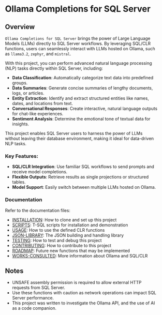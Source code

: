 # Ollama Completions for SQL Server

## Overview

`Ollama Completions for SQL Server` brings the power of Large Language Models (LLMs) directly to SQL Server workflows. 
By leveraging SQL/CLR functions, users can seamlessly interact with LLMs hosted on Ollama, such as `llama3.2`, `zephyr`, and `mistral`.

With this project, you can perform advanced natural language processing (NLP) tasks directly within SQL Server, including:

- **Data Classification**: Automatically categorize text data into predefined groups.
- **Data Summaries**: Generate concise summaries of lengthy documents, logs, or articles.
- **Entity Extraction**: Identify and extract structured entities like names, dates, and locations from text.
- **Conversational Responses**: Create interactive, natural language outputs for chat-like experiences.
- **Sentiment Analysis**: Determine the emotional tone of textual data for insights.

This project enables SQL Server users to harness the power of LLMs without leaving their database environment, 
making it ideal for data-driven NLP tasks.

### Key Features:
- **SQL/CLR Integration**: Use familiar SQL workflows to send prompts and receive model completions.
- **Flexible Outputs**: Retrieve results as single projections or structured tables.
- **Model Support**: Easily switch between multiple LLMs hosted on Ollama.

### Documentation

Refer to the documentation files:

+ [INSTALLATION](Docs/INSTALLATION.md): How to clone and set up this project
+ [SCRIPTS](Docs/SCRIPTS.md): T-SQL scripts for installation and demonstration
+ [USAGE](Docs/USAGE.md): How to use the defined CLR functions
+ [JSON-LIBRARY](Docs/JSON-LIBRARY.md): The JSON building and handling library
+ [TESTING](Docs/TESTING.md): How to test and debug this project
+ [CONTRIBUTING](Docs/CONTRIBUTING.md): How to contribute to this project
+ [ROADMAP](Docs/ROADMAP.md): Future new functions that may be implemented
+ [WORKS-CONSULTED](Docs/WORKS-CONSULTED.md): More information about Ollama and SQL/CLR

## Notes

- UNSAFE assembly permission is required to allow external HTTP requests from SQL Server.
- Use these functions with caution as network operations can impact SQL Server performance.
- This project was written to investigate the Ollama API, and the use of AI as a code companion.
